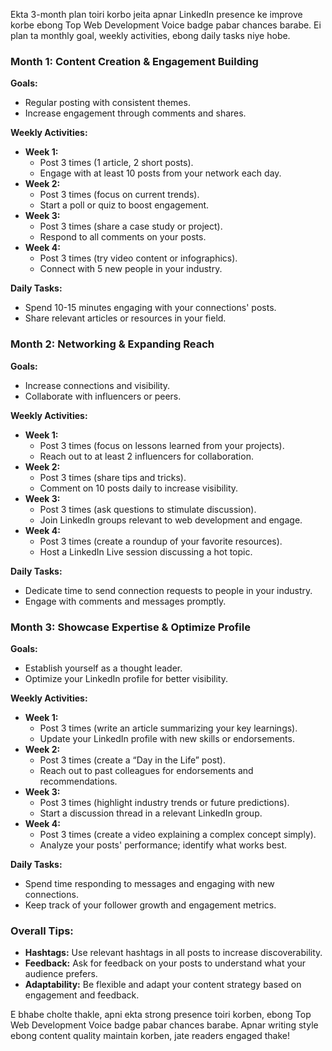 Ekta 3-month plan toiri korbo jeita apnar LinkedIn presence ke improve korbe ebong Top Web Development Voice badge pabar chances barabe. Ei plan ta monthly goal, weekly activities, ebong daily tasks niye hobe.

### Month 1: Content Creation & Engagement Building

**Goals:**
- Regular posting with consistent themes.
- Increase engagement through comments and shares.

**Weekly Activities:**
- **Week 1:** 
  - Post 3 times (1 article, 2 short posts).
  - Engage with at least 10 posts from your network each day.
- **Week 2:**
  - Post 3 times (focus on current trends).
  - Start a poll or quiz to boost engagement.
- **Week 3:**
  - Post 3 times (share a case study or project).
  - Respond to all comments on your posts.
- **Week 4:**
  - Post 3 times (try video content or infographics).
  - Connect with 5 new people in your industry.

**Daily Tasks:**
- Spend 10-15 minutes engaging with your connections' posts.
- Share relevant articles or resources in your field.

### Month 2: Networking & Expanding Reach

**Goals:**
- Increase connections and visibility.
- Collaborate with influencers or peers.

**Weekly Activities:**
- **Week 1:**
  - Post 3 times (focus on lessons learned from your projects).
  - Reach out to at least 2 influencers for collaboration.
- **Week 2:**
  - Post 3 times (share tips and tricks).
  - Comment on 10 posts daily to increase visibility.
- **Week 3:**
  - Post 3 times (ask questions to stimulate discussion).
  - Join LinkedIn groups relevant to web development and engage.
- **Week 4:**
  - Post 3 times (create a roundup of your favorite resources).
  - Host a LinkedIn Live session discussing a hot topic.

**Daily Tasks:**
- Dedicate time to send connection requests to people in your industry.
- Engage with comments and messages promptly.

### Month 3: Showcase Expertise & Optimize Profile

**Goals:**
- Establish yourself as a thought leader.
- Optimize your LinkedIn profile for better visibility.

**Weekly Activities:**
- **Week 1:**
  - Post 3 times (write an article summarizing your key learnings).
  - Update your LinkedIn profile with new skills or endorsements.
- **Week 2:**
  - Post 3 times (create a “Day in the Life” post).
  - Reach out to past colleagues for endorsements and recommendations.
- **Week 3:**
  - Post 3 times (highlight industry trends or future predictions).
  - Start a discussion thread in a relevant LinkedIn group.
- **Week 4:**
  - Post 3 times (create a video explaining a complex concept simply).
  - Analyze your posts' performance; identify what works best.

**Daily Tasks:**
- Spend time responding to messages and engaging with new connections.
- Keep track of your follower growth and engagement metrics.

### Overall Tips:
- **Hashtags:** Use relevant hashtags in all posts to increase discoverability.
- **Feedback:** Ask for feedback on your posts to understand what your audience prefers.
- **Adaptability:** Be flexible and adapt your content strategy based on engagement and feedback.

E bhabe cholte thakle, apni ekta strong presence toiri korben, ebong Top Web Development Voice badge pabar chances barabe. Apnar writing style ebong content quality maintain korben, jate readers engaged thake!